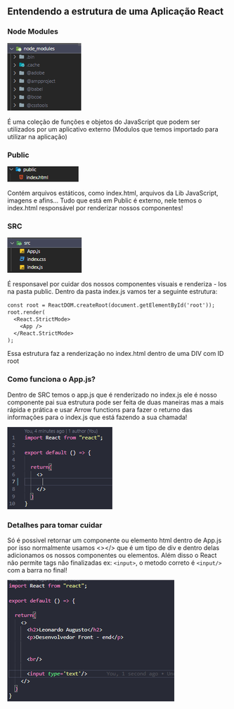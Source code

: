 ## Entendendo a estrutura de uma Aplicação React

### Node Modules
![img](Screenshot_2.png)

É uma coleção de funções e objetos do JavaScript que podem ser utilizados por um aplicativo externo
(Modulos que temos importado para utilizar na aplicação)

### Public
![img](Screenshot_1.png)

Contém arquivos estáticos, como index.html, arquivos da Lib JavaScript, imagens e afins...
Tudo que está em Public é externo, nele temos o index.html responsável por renderizar
nossos componentes!

### SRC
![img](Screenshot_3.png)

É responsavel por cuidar dos nossos componentes visuais e renderiza - los na pasta public. Dentro
da pasta index.js vamos ter a seguinte estrutura:

```
const root = ReactDOM.createRoot(document.getElementById('root'));
root.render(
  <React.StrictMode>
    <App />
  </React.StrictMode>
);
```
Essa estrutura faz a renderização no index.html dentro de uma DIV com
ID root

### Como funciona o App.js?

Dentro de SRC temos o app.js que é renderizado no index.js ele é nosso componente pai
sua estrutura pode ser feita de duas maneiras mas a mais rápida e prática e usar Arrow functions
para fazer o returno das informações para o index.js que está fazendo a sua chamada!

![img](Screenshot_4.png)


### Detalhes para tomar cuidar

Só é possivel retornar um componente ou elemento html dentro de App.js por isso normalmente usamos 
<></> que é um tipo de div e dentro delas adicionamos os nossos componentes ou elementos. Além disso o React
não permite tags não finalizadas ex: `<input>`, o metodo correto é `<input/>` com a barra no final!

![img](Screenshot_5.png)




